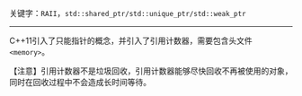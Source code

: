 
关键字：`RAII`，`std::shared_ptr/std::unique_ptr/std::weak_ptr`

---

C++11引入了只能指针的概念，并引入了引用计数器，需要包含头文件 `<memory>`。

【注意】引用计数器不是垃圾回收，引用计数器能够尽快回收不再被使用的对象，同时在回收过程中不会造成长时间等待。

